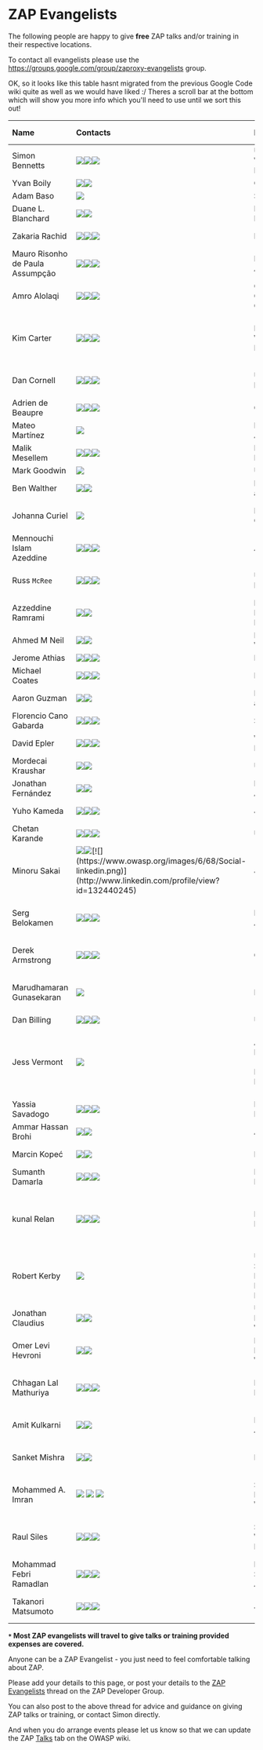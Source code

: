 # ZAP Evangelists

The following people are happy to give **free** ZAP talks and/or training in their respective locations.

To contact all evangelists please use the https://groups.google.com/group/zaproxy-evangelists group.

OK, so it looks like this table hasnt migrated from the previous Google Code wiki quite as well as we would have liked :/ Theres a scroll bar at the bottom which will show you more info which you'll need to use until we sort this out!

| **Name** | **Contacts** | **Locations `*`** | **Languages** |  **Talks** | **Training** | **Notes / Specialities** | **Previous talks / training / other links** |
|:---------|:-------------|:------------------|:--------------|:-----------|:-------------|:-------------------------|:--------------------------------------------|
| Simon Bennetts | [![](https://www.owasp.org/images/3/33/Social-email.png)](mailto:psiinon@gmail.com)[![](https://www.owasp.org/images/8/82/Social-twitter.png)](https://twitter.com/psiinon)[![](https://www.owasp.org/images/6/68/Social-linkedin.png)](http://www.linkedin.com/profile/view?id=46196399) | UK / Worldwide / Remote | English       | Y          | Y            | ZAP Project Lead         | Slides and videos linked off [OWASP profile](https://www.owasp.org/index.php/User:Simon_Bennetts) - feel free to rip these off ;) |
| Yvan Boily | [![](https://www.owasp.org/images/3/33/Social-email.png)](mailto:yvanboily@gmail.com)[![](https://www.owasp.org/images/8/82/Social-twitter.png)](https://twitter.com/ygjb) | Canada            | English       | Y          | Y            | ZAP Enthusiast           | [Webpage](https://boily.me)                 |
| Adam Baso | [![](https://www.owasp.org/images/8/82/Social-twitter.png)](https://twitter.com/dr0ptp4kt) | SF Bay Area       | English       | Y          | Y            |                          | [Video](https://www.youtube.com/watch?v=z9gEH-EqNFo#t=0) |
| Duane L. Blanchard| [![](https://www.owasp.org/images/3/33/Social-email.png)](mailto:info@foolioninfosec.com)[![](https://www.owasp.org/images/8/82/Social-twitter.png)](https://twitter.com/FooLionInfoSec) | Pacific Northwest | English       | Y          | Y            |                          | SOURCE Seattle, SJSU Cyber Bootcamp, USCC, Black Lodge Research, ... |
| Zakaria Rachid | [![](https://www.owasp.org/images/3/33/Social-email.png)](mailto:badzack@gmail.com)[![](https://www.owasp.org/images/8/82/Social-twitter.png)](https://twitter.com/zackhimself)[![](https://www.owasp.org/images/6/68/Social-linkedin.png)](http://www.linkedin.com/profile/view?id=297569442) | France            | French, English, Arabic | Y          |              |                          | [Homepage](http://4sec.fr/)                 |
| Mauro Risonho de Paula Assumpção | [![](https://www.owasp.org/images/3/33/Social-email.png)](mailto:mauro.risonho@gmail.com)[![](https://www.owasp.org/images/8/82/Social-twitter.png)](https://twitter.com/firebitsbr)[![](https://www.owasp.org/images/6/68/Social-linkedin.png)](http://br.linkedin.com/pub/mauro-risonho-de-paula-assump%C3%A7%C3%A3o/b/b06/225) | Brazil, Latin America | Portuguese    | Y          | Y            |                          | [Slideshare](http://www.slideshare.net/firebits) |
| Amro Alolaqi  | [![](https://www.owasp.org/images/3/33/Social-email.png)](mailto:amro@owasp.org)[![](https://www.owasp.org/images/8/82/Social-twitter.png)](https://twitter.com/Amro_AlOlaqi)[![](https://www.owasp.org/images/6/68/Social-linkedin.png)](http://www.linkedin.com/in/iamro) | Gulf Cooperation Council | English, Arabic | Y          |              |                          | Talks linked off [OWASP profile](https://www.owasp.org/index.php/User:Amro_Ahmed) |
| Kim Carter | [![](https://www.owasp.org/images/3/33/Social-email.png)](mailto:kim.carter@owasp.org)[![](https://www.owasp.org/images/8/82/Social-twitter.png)](https://twitter.com/binarymist)[![](https://www.owasp.org/images/6/68/Social-linkedin.png)](https://www.linkedin.com/in/carterkim/) | NZ / Worldwide / Remote | English | [Y](https://binarymist.io/talk/) | [Y](https://binarymist.io/project/service-development-team-security-training/) | Co-founder of [CHCon](https://chcon.nz), Creator of [purpleteam](http://purpleteam-labs.com), [Host for Software Engineering Radio](https://binarymist.io/publication/#4) | published author of many [InfoSec books](https://binarymist.io/publication/kims-selected-publications/) |
| Dan Cornell | [![](https://www.owasp.org/images/3/33/Social-email.png)](mailto:dan@denimgroup.com)[![](https://www.owasp.org/images/8/82/Social-twitter.png)](https://twitter.com/danielcornell)[![](https://www.owasp.org/images/6/68/Social-linkedin.png)](http://www.linkedin.com/profile/view?id=3976642) | USA / Remote      | English       |  Y         | Y            | OWASP New Zealand chapter leader | [Public Talks and Workshops](https://binarymist.io/talk/) |
| Adrien de Beaupre | [![](https://www.owasp.org/images/3/33/Social-email.png)](mailto:adriendb@gmail.com)[![](https://www.owasp.org/images/8/82/Social-twitter.png)](https://twitter.com/adriendb)[![](https://www.owasp.org/images/6/68/Social-linkedin.png)](http://www.linkedin.com/profile/view?id=2047540) | Canada            | English, French | Y          | Y            | SANS teacher             | SANS Sec542 course                          |
| Mateo Martínez | [![](https://www.owasp.org/images/3/33/Social-email.png)](mailto:mateomar@gmail.com) | Latin America     | Spanish, English | Y          |              |                          |                                             |
| Malik Mesellem | [![](https://www.owasp.org/images/3/33/Social-email.png)](mailto:malik@itsecgames.com)[![](https://www.owasp.org/images/8/82/Social-twitter.png)](https://twitter.com/MME_IT)[![](https://www.owasp.org/images/6/68/Social-linkedin.png)](http://www.linkedin.com/in/malikmesellem) | Belgium / Remote  | English, Dutch | Y          | Y            | Founder of [bWAPP](http://www.mmeit.be/bwapp/) | Training: Attacking & Defending Web Apps with bWAPP |
| Mark Goodwin | [![](https://www.owasp.org/images/8/82/Social-twitter.png)](https://twitter.com/mr_goodwin) | UK                | English       | Y          |              |                          |                                             |
| Ben Walther | [![](https://www.owasp.org/images/3/33/Social-email.png)](mailto:ben.walther@gmail.com)[![](https://www.owasp.org/images/6/68/Social-linkedin.png)](http://www.linkedin.com/profile/view?id=7188457) | Los Angeles area  | English       | Y          |              |                          |                                             |
| Johanna Curiel | [![](https://www.owasp.org/images/6/68/Social-linkedin.png)](https://www.owasp.org/index.php/User:Johanna_Curiel) | Netherlands, Caribbean | Dutch, Spanish,English, Papiamento | Y          | Y            | OWASP ZAP -creating add ons / Playing with Fuzzer|                                             |
| Mennouchi Islam Azeddine | [![](https://www.owasp.org/images/3/33/Social-email.png)](mailto:azeddine.mennouchi@owasp.org)[![](https://www.owasp.org/images/8/82/Social-twitter.png)](https://twitter.com/Aleisec)[![](https://www.owasp.org/images/6/68/Social-linkedin.png)](http://www.linkedin.com/pub/islam-azeddine-mennouchi/48/109/512) | Algeria           | English, Arabic , French | Y          | Y            | OWASP Algeria            | dzwebdays(Blida,Constantine,Algiers) , OWASP Algeria meeting , OWASP Sudan, Bside Algiers  |
| Russ `McRee` | [![](https://www.owasp.org/images/3/33/Social-email.png)](mailto:russ@holisticinfosec.org)[![](https://www.owasp.org/images/8/82/Social-twitter.png)](https://twitter.com/holisticinfosec)[![](https://www.owasp.org/images/6/68/Social-linkedin.png)](http://www.linkedin.com/in/russmcree) | USA / Remote      | English       | Y          | Y            | toolsmith author, infosec tools evangelist | [OWASP Top 10 tools, tactics](https://holisticinfosec.org/research-mainmenu-45/22-research/193-owasp-top-10-tools-tactics) presented at SANSFIRE, `SecureWorld`, ISSA International, etc. |
| Azzeddine Ramrami | [![](https://www.owasp.org/images/3/33/Social-email.png)](mailto:azzeddine.ramrami@owasp.org)[![](https://www.owasp.org/images/6/68/Social-linkedin.png)](http://fr.linkedin.com/pub/azzeddine-ramrami/5/b7a/107/) | Morocco, France and Ivory Coast | English, French | Y          |              |  French Translation for ZAP | http://2013.owasp.in/                       |
| Ahmed M Neil | [![](https://www.owasp.org/images/3/33/Social-email.png)](mailto:Ahmed.neil@owasp.org)[![](https://www.owasp.org/images/6/68/Social-linkedin.png)](http://www.linkedin.com/pub/ahmed-m-neil/38/590/73) | Egypt, Worldwide  | English       | Y          | Y            |                          |                                             |
| Jerome Athias | [![](https://www.owasp.org/images/3/33/Social-email.png)](mailto:athiasjerome@gmail.com)[![](https://www.owasp.org/images/8/82/Social-twitter.png)](https://twitter.com/JA25000)[![](https://www.owasp.org/images/6/68/Social-linkedin.png)](http://www.linkedin.com/profile/view?id=13732623) | Middle East       | English, French | Y          | Y            |                          | http://www.frhack.org                       |
| Michael Coates | [![](https://www.owasp.org/images/3/33/Social-email.png)](mailto:michael.coates@owasp.org)[![](https://www.owasp.org/images/8/82/Social-twitter.png)](https://twitter.com/_mwc)[![](https://www.owasp.org/images/6/68/Social-linkedin.png)](http://www.linkedin.com/profile/view?id=8374308) | Bay Area          | English       | Y          | Y            | OWASP Chairman           |                                             |
| Aaron Guzman | [![](https://www.owasp.org/images/3/33/Social-email.png)](mailto:aaron.guzman@owasp.org)[![](https://www.owasp.org/images/8/82/Social-twitter.png)](https://twitter.com/scriptingxss) | Los Angeles area  | English       | Y          | Y            |                          |                                             |
| Florencio Cano Gabarda | [![](https://www.owasp.org/images/3/33/Social-email.png)](mailto:fcano@seinhe.com)[![](https://www.owasp.org/images/8/82/Social-twitter.png)](https://twitter.com/florenciocano)[![](https://www.owasp.org/images/6/68/Social-linkedin.png)](http://www.linkedin.com/in/florenciocano) | Spain             | English, Spanish | Y          | Y            |                          | Talk: [Fuzzing browsers with Peach Fuzzer](http://youtu.be/nznEmm3Uud8) |
| David Epler | [![](https://www.owasp.org/images/3/33/Social-email.png)](mailto:dcepler@dcepler.net)[![](https://www.owasp.org/images/8/82/Social-twitter.png)](https://twitter.com/dcepler)[![](https://www.owasp.org/images/6/68/Social-linkedin.png)](http://www.linkedin.com/in/davidepler) | Washington, DC Area | English       | Y          |              |                          |                                             |
| Mordecai Kraushar | [![](https://www.owasp.org/images/3/33/Social-email.png)](mailto:mordecai.kraushar@owasp.org)[![](https://www.owasp.org/images/6/68/Social-linkedin.png)](http://www.linkedin.com/in/mkraushar) | USA               | English       | Y          | Y            | OWASP project leader for vicnum | talks and slide share at http://www.slideshare.net/mkraushar/vicnumdescription |
| Jonathan Fernández | [![](https://www.owasp.org/images/3/33/Social-email.png)](mailto:jonathan.fernandez04@gmail.com)[![](https://www.owasp.org/images/6/68/Social-linkedin.png)](http://www.linkedin.com/pub/jonathan-fernandez-jimenez/3b/368/5ba) | Latin America     | Spanish, English | Y          | N            | Spanish Tranlation for ZAP |                                             |
| Yuho Kameda | [![](https://www.owasp.org/images/3/33/Social-email.png)](mailto:tyoisu@gmail.com)[![](https://www.owasp.org/images/8/82/Social-twitter.png)](https://twitter.com/yuhokameda)[![](https://www.owasp.org/images/6/68/Social-linkedin.png)](http://www.linkedin.com/profile/view?id=204870400) | Japan             | English, Japanese | Y          | Y            |                          | [Training Session in AppSecAPAC](https://www.owasp.org/index.php/AppSecAsiaPac2014#tab=TRAINING_SESSIONS), [OWASP Japanese Manual](https://docs.google.com/file/d/0B1e1Cma1GUllazNUNVp6OWdGYzg/edit) |
| Chetan Karande | [![](https://www.owasp.org/images/3/33/Social-email.png)](mailto:chetan.karande@owasp.org)[![](https://www.owasp.org/images/8/82/Social-twitter.png)](https://twitter.com/karande_c)[![](https://www.owasp.org/images/6/68/Social-linkedin.png)](http://http://www.linkedin.com/pub/chetan-karande/3a/b66/478) | USA               | English       | Y          | N            |                          | [Previous talks](https://speakerdeck.com/ckarande/top-overlooked-security-threats-to-node-dot-js-web-applications) |
| Minoru Sakai | [![](https://www.owasp.org/images/3/33/Social-email.png)](mailto:minosky@gmail.com)[![](https://www.owasp.org/images/8/82/Social-twitter.png)](https://twitter.com/_Minsky_)[![](https://www.owasp.org/images/6/68/Social-linkedin.png)](http://www.linkedin.com/profile/view?id=132440245) | Japan             | Japanese      | Y          | Y            | [Supervision OWASP Japanese Manual](https://docs.google.com/file/d/0B1e1Cma1GUllazNUNVp6OWdGYzg/edit) | [Previous training](http://appsecapac.org/2014/training/pentesting-using-owasp-zap/) |
| Serg Belokamen | [![](https://www.owasp.org/images/3/33/Social-email.png)](mailto:serg@owasp.org)[![](https://www.owasp.org/images/8/82/Social-twitter.png)](https://twitter.com/sergicles)[![](https://www.owasp.org/images/6/68/Social-linkedin.png)](https://www.linkedin.com/in/sergb) | Melbourne, Australia | English, Russian | Y          | Y            | OWASP chapter lead, application security designer/architect | http://sergbelokamen.com http://bugcrowd.com |
| Derek Armstrong | [![](https://www.owasp.org/images/3/33/Social-email.png)](mailto:derek.v.armstrong@gmail.com)[![](https://www.owasp.org/images/8/82/Social-twitter.png)](https://twitter.com/dsplice)[![](https://www.owasp.org/images/6/68/Social-linkedin.png)](http://www.linkedin.com/profile/view?id=13816412) | Canada            | English       | Y          | Y            | ZAP Enthusiast, Malware Researcher | SANS SEC504 Mentor                          |
| Marudhamaran Gunasekaran | [![](https://www.owasp.org/images/3/33/Social-email.png)](mailto:gmaran23@gmail.com) | India             | English       | Y          | Y            | Application developer, web application security enthusiast | [Blog](http://renouncedthoughts.wordpress.com/), [Talks - Vimeo Channel](http://vimeo.com/gmaran23) |
| Dan Billing | [![](https://www.owasp.org/images/3/33/Social-email.png)](mailto:thetestdoctor@gmail.com)[![](https://www.owasp.org/images/8/82/Social-twitter.png)](https://twitter.com/thetestdoctor)[![](https://www.owasp.org/images/6/68/Social-linkedin.png)](https://www.linkedin.com/in/danielbilling) | UK / Europe       | English       | Y          | Y            |                          | [Blog: The Test Doctor](http://thetestdoctor.wordpress.com/)|
| Jess Vermont | [![](https://www.owasp.org/images/3/33/Social-email.png)](mailto:jess.vermont.stl@gmail.com) | American Midwest (Missouri, Kansas, Illinois, etc) | English       | Y          | N            | ZAP Focus – extensibility of ZAP; ZAP for general Web App Sec usage/pen testing/vulnerability detection |                                             |
| Yassia Savadogo | [![](https://www.owasp.org/images/3/33/Social-email.png)](mailto:yassias@yahoo.fr)[![](https://www.owasp.org/images/8/82/Social-twitter.png)](https://twitter.com/yassias)[![](https://www.owasp.org/images/6/68/Social-linkedin.png)](https://www.linkedin.com/profile/view?id=35974704) | Burkina Faso      | French        | Y          | Y            | Network Security         |                                             |
| Ammar Hassan Brohi | [![](https://www.owasp.org/images/3/33/Social-email.png)](mailto:brohiammar@gmail.com)[![](https://www.owasp.org/images/6/68/Social-linkedin.png)](http://pk.linkedin.com/pub/ammarbrohi) | All Pakistan      | English       | Y          | Y            | ZAP as Swiss Army Knife  |                                             |
| Marcin Kopeć | [![](https://www.owasp.org/images/3/33/Social-email.png)](mailto:marcin.jan.kopec@gmail.com)[![](https://www.owasp.org/images/6/68/Social-linkedin.png)](https://www.linkedin.com/in/mkopec) | Poland            | Polish and English | Y          | Y            |                          |                                             |
| Sumanth Damarla | [![](https://www.owasp.org/images/3/33/Social-email.png)](mailto:damarla.sumanth@gmail.com)[![](https://www.owasp.org/images/8/82/Social-twitter.png)](https://twitter.com/Sumanth_Damarla)[![](https://www.owasp.org/images/6/68/Social-linkedin.png)](https://www.linkedin.com/in/sumanthdamarla) | India / Remote    | English, Hindi, Telugu | Y          | Y            | ZAP Evangelist at FOSSASIA | [MWOS AMF Support project](https://wiki.mozilla.org/Security/Mentorships/MWoS/2014/OWASP_ZAP_AMF_Support) |
| kunal Relan | [![](https://www.owasp.org/images/3/33/Social-email.png)](mailto:pentesterkunal@live.com)[![](https://www.owasp.org/images/8/82/Social-twitter.png)](https://twitter.com/kunal_relan)[![](https://www.owasp.org/images/6/68/Social-linkedin.png)](https://www.linkedin.com/profile/view?id=266070324) | India / Remote    | English, Hindi | Y          | Y            | ZAP Evangelist,Mozilla Delhi/NCR Security lead and Information Security researcher | [Web Security Workshop](https://reps.mozilla.org/e/webmaker-and-security-workshop-at-niit-university) |
| Robert Kerby | [![](https://www.owasp.org/images/3/33/Social-email.png)](mailto:beardedwanderer@zoho.com) | USA / Southwest / Rocky Mountains / Remote | English | Y | Y |  |  |
| Jonathan Claudius | [![](https://www.owasp.org/images/3/33/Social-email.png)](mailto:claudijd@yahoo.com)[![](https://www.owasp.org/images/8/82/Social-twitter.png)](https://twitter.com/claudijd)| USA / Remote / Worldwide    | English | Y          | Y            | ZAP Evangelist | [blog](https://blog.rubidus.com/) |
| Omer Levi Hevroni | [![](https://www.owasp.org/images/3/33/Social-email.png)](mailto:omerlh@gmail.com)[![](https://www.owasp.org/images/8/82/Social-twitter.png)](https://twitter.com/omerlh)| Israel / Remote / Worldwide    | English / Hebrew | Y          | Y            | ZAP Evangelist | [Personal Site with previous talks](https://omerlh.info/) |
| Chhagan Lal Mathuriya | [![](https://www.owasp.org/images/3/33/Social-email.png)](mailto:clmathuriya@gmail.com)[![](https://www.owasp.org/images/8/82/Social-twitter.png)](https://twitter.com/clmathuriya)[![](https://www.owasp.org/images/6/68/Social-linkedin.png)](https://www.linkedin.com/profile/view?id=clmathuriya) | Bangalore, India | English, Hindi | Y | Y | I Have worked on Automated Security Testing usig ZAP | [My Github Page](https://github.com/clmathuriya/) |
| Amit Kulkarni | [![](https://www.owasp.org/images/3/33/Social-email.png)](mailto:amitskulkarni@gmail.com)[![](https://www.owasp.org/images/6/68/Social-linkedin.png)](https://www.linkedin.com/profile/view?id=amtoya) | Perth, Australia | English | Y | Y | Automated Security Testing using ZAP | [My Github Page](https://github.com/AmitKulkarni9) |
| Sanket Mishra| [![](https://www.owasp.org/images/3/33/Social-email.png)](mailto:sanket.altruist@gmail.com)[![](https://www.owasp.org/images/6/68/Social-linkedin.png)](https://www.linkedin.com/in/sanket-mishra-04a71a7a/) | Boston, US | English | Y | Y | Experience with OWASP ZAP Automated Testing | |
| Mohammed A. Imran| [![](https://www.owasp.org/images/3/33/Social-email.png)](mailto:imran.mohammed@owasp.org) [![](https://www.owasp.org/images/8/82/Social-twitter.png)](https://twitter.com/secfigo) [![](https://www.owasp.org/images/6/68/Social-linkedin.png)](https://www.linkedin.com/in/secfigo/) | Singapore / Remote / Worldwide | English | Y | Y | OWASP DevSecOps Studio and DevSlop Project Leader | [Practical DevSecOps Course ](https://www.teachera.io/devsecops-course/) |
| Raul Siles | [![](https://www.owasp.org/images/3/33/Social-email.png)](mailto:raulsiles+ZAP@gmail.com)[![](https://www.owasp.org/images/8/82/Social-twitter.png)](https://twitter.com/raulsiles)[![](https://www.owasp.org/images/6/68/Social-linkedin.png)](https://www.linkedin.com/in/raulsiles) | Spain / Worldwide / Remote | Spanish, English       | Y          | Y            | Web-app & mobile pen-tester, ZAP Contributor, SANS Instructor | [DinoSec's Lab](https://www.dinosec.com/en/lab.html), SANS SEC542 & SEC575 |
| Mohammad Febri Ramadlan | [![](https://www.owasp.org/images/3/33/Social-email.png)](mailto:mohammadfebrir@gmail.com)[![](https://www.owasp.org/images/8/82/Social-twitter.png)](https://twitter.com/mohammadfebri_r)[![](https://www.owasp.org/images/6/68/Social-linkedin.png)](https://www.linkedin.com/in/mohammadfebriramadlan/) | Indonesia / Southeast Asia | English       | Y          | N            | ZAP for Penetration Testing and Automation Testing  | [Slides](https://www.slideshare.net/MohammadFebri1/owasp-risk-rating-management-project) |
| Takanori Matsumoto | [![](https://www.owasp.org/images/3/33/Social-email.png)](mailto:nilfigo@gmail.com)[![](https://www.owasp.org/images/8/82/Social-twitter.png)](https://twitter.com/nilfigo)[![](https://www.owasp.org/images/6/68/Social-linkedin.png)](https://www.linkedin.com/in/takanori-matsumoto-02026ba6/) | Japan | Japanese/English       | Y          | N            | ZAP for Penetration Testing and Automation Testing  | [Slides](https://speakerdeck.com/security_testing_workshop) |

**`*` Most ZAP evangelists will travel to give talks or training provided expenses are covered.**

Anyone can be a ZAP Evangelist - you just need to feel comfortable talking about ZAP.

Please add your details to this page, or post your details to the [ZAP Evangelists](https://groups.google.com/d/msg/zaproxy-develop/H-hcMTJ4aQ4/ZY5aVwYAC1EJ) thread on the ZAP Developer Group.

You can also post to the above thread for advice and guidance on giving ZAP talks or training, or contact Simon directly.

And when you do arrange events please let us know so that we can update the ZAP [Talks](https://www.owasp.org/index.php/OWASP_Zed_Attack_Proxy_Project#tab=Talks) tab on the OWASP wiki.

<!---
Copy this to the end of the table and update it for new evangelists.

|| Name || [mailto:email https://www.owasp.org/images/3/33/Social-email.png][https://twitter.com/twitter  https://www.owasp.org/images/8/82/Social-twitter.png][http://www.linkedin.com/profile/view?id=999 https://www.owasp.org/images/6/68/Social-linkedin.png] || loc || lang || Y || N || notes || links ||
-->

